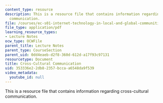```yaml
---
content_type: resource
description: This is a resource file that contains information regarding cross-cultural
  communication.
file: /courses/ec-s01-internet-technology-in-local-and-global-communities-spring-2005-summer-2005/353336e22db82357bccaa6548da9f539_MITEC_S01S05_l8_cros_cul.pdf
file_type: application/pdf
learning_resource_types:
- Lecture Notes
ocw_type: OCWFile
parent_title: Lecture Notes
parent_type: CourseSection
parent_uid: 0dd4eaeb-d2f8-360d-612d-a17f93c97131
resourcetype: Document
title: Cross-Cultural Communication
uid: 353336e2-2db8-2357-bcca-a6548da9f539
video_metadata:
  youtube_id: null
---
```

This is a resource file that contains information regarding cross-cultural communication.

